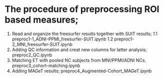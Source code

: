 # The procedure of preprocessing ROI based measures;

1. Read and organize the freesurfer results together with SUIT results;
    1.1 preproc1-1_ADNI-PPMI_freesurfer-SUIT.ipynb
    1.2 preproc1-2_MNI_freesurfer-SUIT.ipynb
2. Adding QC information and creat new columns for latter analysis;
    preproc2_QC.ipynb
3. Matching ET with pooled NC subjects from MNI/PPMI/ADNI NCs.
    preproc3_cohort-matching.ipynb
4. Adding MAGeT results;
    preproc4_Augmented-Cohort_MAGeT.ipynb